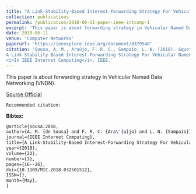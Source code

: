 ```yaml
---
title: "A Link-Stability-Based Interest-Forwarding Strategy For Vehicular Named Data Networks"
collection: publications
permalink: /publication/2018-06-11-paper-ieee-intcomp-1
excerpt: 'This paper is about forwarding strategy in Vehicular Named Data Networking (VNDN).'
date: 2018-06-11
venue: 'Computer Networks'
paperurl: 'https://ieeexplore.ieee.org/document/8379540'
citation: 'Sousa, A. M., Araújo, F. R. C., Sampaio, L. N. (2018). &quot;
A Link-Stability-Based Interest-Forwarding Strategy For Vehicular Named Data Networks.&quot;
<i>In IEEE Internet Computing</i>. IEEE.'
---
```

This paper is about forwarding strategy in Vehicular Named Data Networking (VNDN).

[Source Official](https://doi.org/10.1109/MIC.2018.032501512)

`Recommended citation:`

**Bibtex:**

```tex
@article{sousa:2018, 
author={A. M. {de Sousa} and F. R. C. {Ara\'{u}jo} and L. N. {Sampaio}}, 
journal={IEEE Internet Computing}, 
title={A Link-Stability-Based Interest-Forwarding Strategy For Vehicular Named Data Networks}, 
year={2018}, 
volume={22}, 
number={3}, 
pages={16--26}, 
doi={10.1109/MIC.2018.032501512}, 
ISSN={}, 
month={May},
}
```
